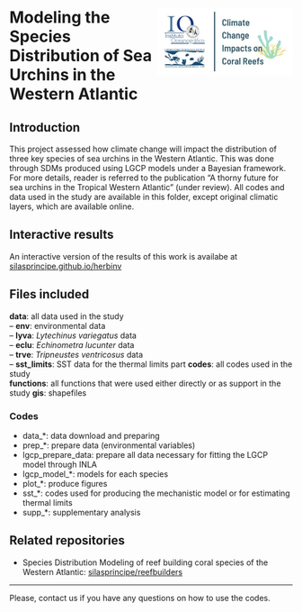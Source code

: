 

<!-- README.md is generated from README.qmd. Please edit that file -->

# <img src="logo.jpg" align="right" width="240" /> Modeling the Species Distribution of Sea Urchins in the Western Atlantic

## Introduction

This project assessed how climate change will impact the distribution of
three key species of sea urchins in the Western Atlantic. This was done
through SDMs produced using LGCP models under a Bayesian framework. For
more details, reader is referred to the publication “A thorny future for
sea urchins in the Tropical Western Atlantic” (under review). All codes
and data used in the study are available in this folder, except original
climatic layers, which are available online.

## Interactive results

An interactive version of the results of this work is availabe at
[silasprincipe.github.io/herbinv](http://silasprincipe.github.io/herbinv)

## Files included

**data**: all data used in the study  
– **env**: environmental data  
– **lyva**: *Lytechinus variegatus* data  
– **eclu**: *Echinometra lucunter* data  
– **trve**: *Tripneustes ventricosus* data  
– **sst_limits**: SST data for the thermal limits part **codes**: all
codes used in the study  
**functions**: all functions that were used either directly or as
support in the study **gis**: shapefiles

### Codes

- data\_\*: data download and preparing  
- prep\_\*: prepare data (environmental variables)  
- lgcp_prepare_data: prepare all data necessary for fitting the LGCP
  model through INLA  
- lgcp_model\_\*: models for each species
- plot\_\*: produce figures
- sst\_\*: codes used for producing the mechanistic model or for
  estimating thermal limits  
- supp\_\*: supplementary analysis

## Related repositories

- Species Distribution Modeling of reef building coral species of the
  Western Atlantic:
  [silasprincipe/reefbuilders](https://github.com/silasprincipe/reefbuilders)

------------------------------------------------------------------------

Please, contact us if you have any questions on how to use the codes.
